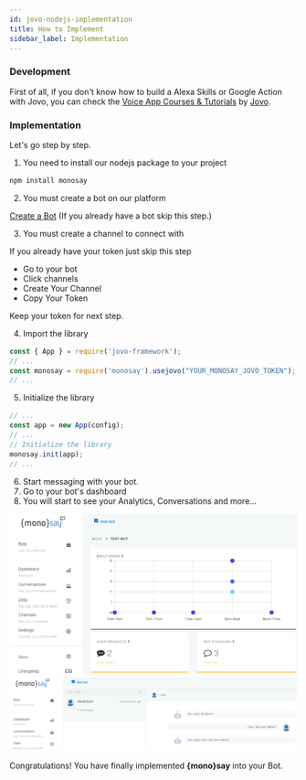 ```yaml
---
id: jovo-nodejs-implementation
title: How to Implement
sidebar_label: Implementation
---
```


<div class="intro">

### <i class="fas fa-code"></i> Development

First of all, if you don't know how to build a Alexa Skills or Google Action with Jovo, you can check the <a target="_blank" href="https://www.jovo.tech/learn" class="inline-link">Voice App Courses & Tutorials</a> by <a class="inline-link" href="https://jovo.tech">Jovo</a>.

</div>

### <i class="fas fa-info-circle"></i> Implementation

Let's go step by step.

1. You need to install our nodejs package to your project

<div class="browser-mockup">

```bash
npm install monosay
```

</div>

2. You must create a bot on our platform

<a href="//platform.monosay.com/bots/create" target="_blank" class="button"><i class="fas fa-plus"></i> Create a Bot</a> (If you already have a bot skip this step.)

3. You must create a channel to connect with

If you already have your token just skip this step

- Go to your bot
- Click channels
- Create Your Channel
- Copy Your Token

Keep your token for next step.

4. Import the library

<div class="browser-mockup">

```javascript
const { App } = require('jovo-framework');
// ...
const monosay = require('monosay').usejovo("YOUR_MONOSAY_JOVO_TOKEN");
// ...
```

</div>


5. Initialize the library

<div class="browser-mockup">

```javascript
// ...
const app = new App(config);
// ...
// Initialize the library
monosay.init(app);
// ...
```

</div>

6. Start messaging with your bot.
7. Go to your bot's dashboard
8. You will start to see your Analytics, Conversations and more...
<div id="ms_dashboard" class="browser-mockup with-url" style="padding:0 !important;">
    <img src="/img/screenshots/monosay-analytics.png"  />
</div>

<div id="ms_conversations" class="browser-mockup with-url" style="padding:0 !important;">
    <img src="/img/screenshots/monosay-conversations.png" />
</div>

<i class="fas fa-check"></i> Congratulations! You have finally implemented <strong>{mono}say</strong> into your Bot.